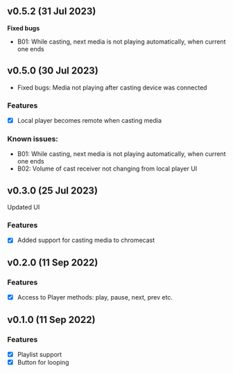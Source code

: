 ## v0.5.2 (31 Jul 2023)
**Fixed bugs**
- B01: While casting, next media is not playing automatically, when current one ends

## v0.5.0 (30 Jul 2023)
- Fixed bugs: Media not playing after casting device was connected
### Features
- [x] Local player becomes remote when casting media
### Known issues:
- B01: While casting, next media is not playing automatically, when current one ends
- B02: Volume of cast receiver not changing from local player UI

## v0.3.0 (25 Jul 2023)
Updated UI
### Features
- [x] Added support for casting media to chromecast

## v0.2.0 (11 Sep 2022)
### Features
- [x] Access to Player methods: play, pause, next, prev etc.

## v0.1.0 (11 Sep 2022)
### Features
- [x] Playlist support
- [x] Button for looping
